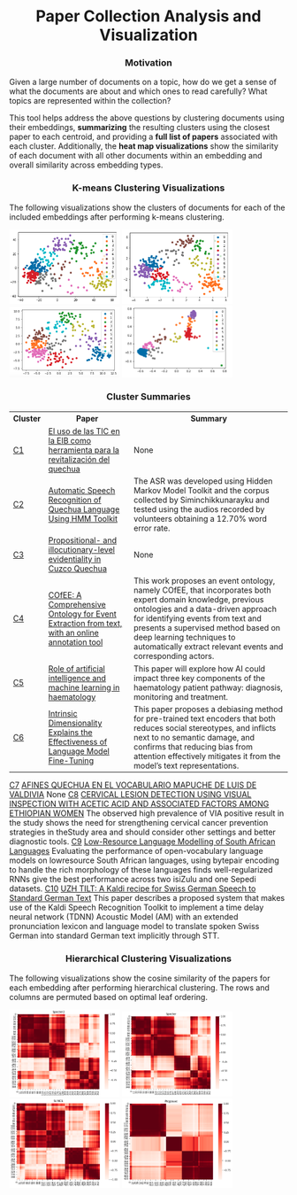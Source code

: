 <h1 style="text-align: center;">Paper Collection Analysis and Visualization</h1>

<h3 style="text-align: center;">Motivation</h3>

Given a large number of documents on a topic, how do we get a sense of what the documents are about and which ones to read carefully? What topics are represented within the collection?

This tool helps address the above questions by clustering documents using their embeddings, **summarizing** the resulting clusters using the closest paper to each centroid, and providing a **full list of papers** associated with each cluster. Additionally, the **heat map visualizations** show the similarity of each document with all other documents within an embedding and overall similarity across embedding types.

<h3 style="text-align: center;">K-means Clustering Visualizations</h3>

The following visualizations show the clusters of documents for each of the included embeddings after performing k-means clustering.

<img src="visualizations/k-means/specter.png" alt="Specter" width="200"/> <img src="visualizations/k-means/specter2.png" alt="Specter2" width="200"/>
<img src="visualizations/k-means/scincl.png" alt="SciNCL" width="200"/>
<img src="visualizations/k-means/proposed.png" alt="Proposed" width="200"/>

<h3 style="text-align: center;">Cluster Summaries</h3>

<html><table><tr>
<th>Cluster</th>
<th>Paper</th>
<th>Summary</th> 
</tr>
<tr>
<td><a href="clusters/cluster1.md">C1</a></td>
<td><a href="https://www.semanticscholar.org/paper/d9b4ca3f27e27d36793cf278cc6da37af6825c9f">El uso de las TIC en la EIB como herramienta para la revitalización del quechua</a></td>
<td>None</td>
</tr>

<tr>
<td><a href="clusters/cluster2.md">C2</a></td>
<td><a href="https://www.semanticscholar.org/paper/0045a1225de1538b0f1c52c31d9bfd84ef1a28ee">Automatic Speech Recognition of Quechua Language Using HMM Toolkit</a></td>
<td>The ASR was developed using Hidden Markov Model Toolkit and the corpus collected by Siminchikkunarayku and tested using the audios recorded by volunteers obtaining a 12.70% word error rate.</td>
</tr>

<tr>
<td><a href="clusters/cluster3.md">C3</a></td>
<td><a href="https://www.semanticscholar.org/paper/1a98af3ac4315b9e5103ae54c42e75db8561bb10">Propositional- and illocutionary-level evidentiality in Cuzco Quechua</a></td>
<td>None</td>
</tr>

<tr>
<td><a href="clusters/cluster4.md">C4</a></td>
<td><a href="https://www.semanticscholar.org/paper/f206088d952b44e0c0b32ca82946fc5dce2ab469">COfEE: A Comprehensive Ontology for Event Extraction from text, with an online annotation tool</a></td>
<td>This work proposes an event ontology, namely COfEE, that incorporates both expert domain knowledge, previous ontologies and a data-driven approach for identifying events from text and presents a supervised method based on deep learning techniques to automatically extract relevant events and corresponding actors.</td>
</tr>

<tr>
<td><a href="clusters/cluster5.md">C5</a></td>
<td><a href="https://www.semanticscholar.org/paper/aab5429817233e16fa825eb2a9df81161b07a24d">Role of artificial intelligence and machine learning in haematology</a></td>
<td>This paper will explore how AI could impact three key components of the haematology patient pathway: diagnosis, monitoring and treatment.</td>
</tr>

<tr>
<td><a href="clusters/cluster6.md">C6</a></td>
<td><a href="https://www.semanticscholar.org/paper/e54ffc76d805c48660bb0fd20019ca82ac94ba0d">Intrinsic Dimensionality Explains the Effectiveness of Language Model Fine-Tuning</a></td>
<td>This paper proposes a debiasing method for pre-trained text encoders that both reduces social stereotypes, and inflicts next to no semantic damage, and confirms that reducing bias from attention effectively mitigates it from the model’s text representations.</td>
</tr>
</table></html>

<tr>
<td><a href="clusters/cluster7.md">C7</a></td>
<td><a href="https://www.semanticscholar.org/paper/cea1eb27d7508c21be18a8a0d0e0119da47b608f">AFINES QUECHUA EN EL VOCABULARIO MAPUCHE DE LUIS DE VALDIVIA</a></td>
<td>None</td>
</tr>

<tr>
<td><a href="clusters/cluster8.md">C8</a></td>
<td><a href="https://www.semanticscholar.org/paper/d04cd77be519dc58250acc09b70e4442127318cb">CERVICAL LESION DETECTION USING VISUAL INSPECTION WITH ACETIC ACID AND ASSOCIATED FACTORS AMONG ETHIOPIAN WOMEN</a></td>
<td>The observed high prevalence of VIA positive result in the study shows the need for strengthening cervical cancer prevention strategies in theStudy area and should consider other settings and better diagnostic tools.</td>
</tr>

<tr>
<td><a href="clusters/cluster9.md">C9</a></td>
<td><a href="https://www.semanticscholar.org/paper/7b8d0413ee38d09421e0243dbb63c1e51fd1b571">Low-Resource Language Modelling of South African Languages</a></td>
<td>Evaluating the performance of open-vocabulary language models on lowresource South African languages, using bytepair encoding to handle the rich morphology of these languages finds well-regularized RNNs give the best performance across two isiZulu and one Sepedi datasets.</td>
</tr>

<tr>
<td><a href="clusters/cluster10.md">C10</a></td>
<td><a href="https://www.semanticscholar.org/paper/2843f3a14a142637fe65ce2bb7d7193e7806fbcd">UZH TILT: A Kaldi recipe for Swiss German Speech to Standard German Text</a></td>
<td>This paper describes a proposed system that makes use of the Kaldi Speech Recognition Toolkit to implement a time delay neural network (TDNN) Acoustic Model (AM) with an extended pronunciation lexicon and language model to translate spoken Swiss German into standard German text implicitly through STT.</td>
</tr>

<h3 style="text-align: center;">Hierarchical Clustering Visualizations</h3>
The following visualizations show the cosine similarity of the papers for each embedding after performing hierarchical clustering. The rows and columns are permuted based on optimal leaf ordering.

<img src="visualizations/hierarchical/specter.png" alt="Specter" width="200"/> <img src="visualizations/hierarchical/specter2.png" alt="Specter2" width="200"/>
<img src="visualizations/hierarchical/scincl.png" alt="SciNCL" width="200"/>
<img src="visualizations/hierarchical/proposed.png" alt="Proposed" width="200"/>
